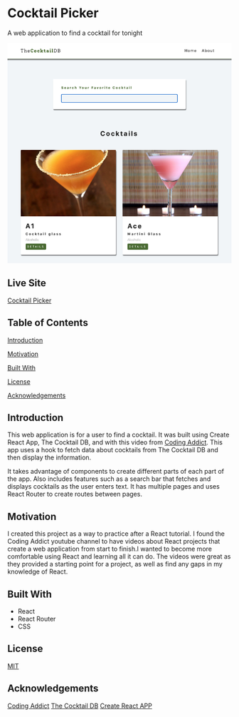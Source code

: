 #  Cocktail Picker
A web application to find a cocktail for tonight

![My Image](image.png)

## Live Site
[Cocktail Picker](https://my-react-project-cocktails.netlify.app/)

## Table of Contents
[Introduction](#Introduction)

[Motivation](#Motivation)

[Built With](#built-with)

[License](#License)

[Acknowledgements](#Acknowledgements)

## Introduction
This web application is for a user to find a cocktail. It was built using Create React App, The Cocktail DB, and with this video from [Coding Addict](https://youtu.be/ly3m6mv5qvg?t=27597). This app uses a hook to fetch data about cocktails from The Cocktail DB and then display the information. 

It takes advantage of components to create different parts of each part of the app. Also includes features such as a search bar that fetches and displays cocktails as the user enters text. It has multiple pages and uses React Router to create routes between pages. 

## Motivation
I created this project as a way to practice after a React tutorial. I found the Coding Addict youtube channel to have videos about React projects that create a web application from start to finish.I wanted to become more comfortable using React and learning all it can do. The videos were great as they provided a starting point for a project, as well as find any gaps in my knowledge of React.

## Built With
- React
- React Router
- CSS

## License
[MIT](https://choosealicense.com/licenses/mit/)

## Acknowledgements
[Coding Addict](https://youtu.be/ly3m6mv5qvg)
[The Cocktail DB](https://www.thecocktaildb.com/)
[Create React APP](https://create-react-app.dev/)
